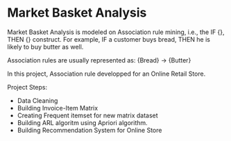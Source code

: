 # Market Basket Analysis

Market Basket Analysis is modeled on Association rule mining, i.e., the IF {}, THEN {} construct. For example, IF a customer buys bread, THEN he is likely to buy butter as well. 

Association rules are usually represented as: {Bread} -> {Butter}


In this project, Association rule developped for an Online Retail Store.

Project Steps:

- Data Cleaning
- Building Invoice-Item Matrix
- Creating Frequent itemset for new matrix dataset
- Building ARL algoritm using Apriori algorithm.
- Building Recommendation System for Online Store
